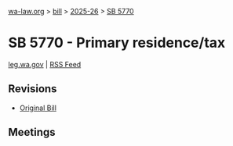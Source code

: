 [wa-law.org](/) > [bill](/bill/) > [2025-26](/bill/2025-26/) > [SB 5770](/bill/2025-26/sb/5770/)

# SB 5770 - Primary residence/tax
[leg.wa.gov](https://app.leg.wa.gov/billsummary?BillNumber=5770&Year=2025&Initiative=false) | [RSS Feed](./rss.xml)

## Revisions
* [Original Bill](1/)

## Meetings